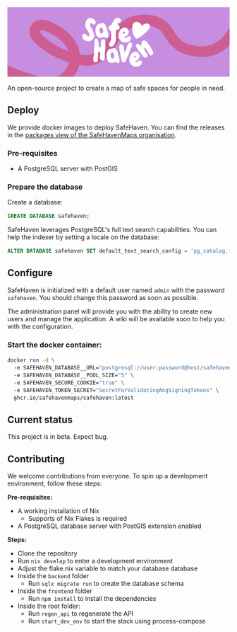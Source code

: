 <img src=".github/assets/banner.webp" alt="SafeHaven Banner"/>

An open-source project to create a map of safe spaces for people in need.

## Deploy

We provide docker images to deploy SafeHaven. You can find the releases in the 
[packages view of the SafeHavenMaps organisation](https://github.com/SafeHavenMaps/safehaven/pkgs/container/safehaven).

### Pre-requisites

- A PostgreSQL server with PostGIS

### Prepare the database

Create a database:

```sql
CREATE DATABASE safehaven;
```

SafeHaven leverages PostgreSQL's full text search capabilities. You can help the indexer by setting a locale on the database:

```sql
ALTER DATABASE safehaven SET default_text_search_config = 'pg_catalog.french';
```

## Configure

SafeHaven is initialized with a default user named `admin` with the password `safehaven`. You should change this password as soon as possible.

The administration panel will provide you with the ability to create new users and manage the application. A wiki will be available soon to help you with the configuration.

### Start the docker container:

```bash
docker run -d \ 
  -e SAFEHAVEN_DATABASE__URL="postgresql://user:password@host/safehaven" \  # Set the database path
  -e SAFEHAVEN_DATABASE__POOL_SIZE="5" \                                    # Set the number of connections to the database
  -e SAFEHAVEN_SECURE_COOKIE="true" \                                       # Activate if you have a reverse proxy with HTTPS.
  -e SAFEHAVEN_TOKEN_SECRET="SecretForValidatingAngSigningTokens" \         # Set a secret that will be used to sign sessions
  ghcr.io/safehavenmaps/safehaven:latest                                    # Change latest to the latest version, check the releases
```

## Current status

This project is in beta. Expect bug.

## Contributing

We welcome contributions from everyone. To spin up a development environment, follow these steps:

**Pre-requisites:**

- A working installation of Nix
  - Supports of Nix Flakes is required
- A PostgreSQL database server with PostGIS extension enabled

**Steps:**

- Clone the repository
- Run `nix develop` to enter a development environment
- Adjust the flake.nix variable to match your database database
- Inside the `backend` folder
  - Run `sqlx migrate run` to create the database schema
- Inside the `frontend` folder
  - Run `npm install` to install the dependencies
- Inside the root folder:
  - Run `regen_api` to regenerate the API
  - Run `start_dev_env` to start the stack using process-compose
